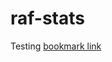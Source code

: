 # raf-stats

Testing [bookmark link](<javascript:(function(){var script=document.createElement('script');script.src='https://raw.github.com/msrch/raf-stats/wip/build/raf-stats.min.js';document.body.appendChild(script);}());>)